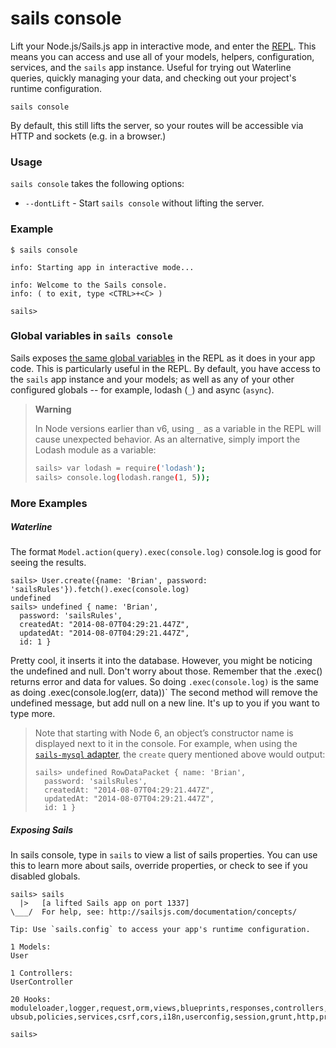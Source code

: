 # sails console

Lift your Node.js/Sails.js app in interactive mode, and enter the [REPL](http://nodejs.org/api/repl.html).  This means you can access and use all of your models, helpers, configuration, services, and the `sails` app instance.  Useful for trying out Waterline queries, quickly managing your data, and checking out your project's runtime configuration.

```usage
sails console
```
By default, this still lifts the server, so your routes will be accessible via HTTP and sockets (e.g. in a browser.)


### Usage
`sails console` takes the following options:
  * `--dontLift` - Start `sails console` without lifting the server.

### Example

```text
$ sails console

info: Starting app in interactive mode...

info: Welcome to the Sails console.
info: ( to exit, type <CTRL>+<C> )

sails>
```





### Global variables in `sails console`

Sails exposes [the same global variables](http://sailsjs.com/documentation/reference/Globals) in the REPL as it does in your app code. This is particularly useful in the REPL.  By default, you have access to the `sails` app instance and your models; as well as any of your other configured globals -- for example, lodash (`_`) and async (`async`).


> **Warning**
>
> In Node versions earlier than v6, using `_` as a variable in the REPL will cause unexpected behavior.  As an alternative, simply import the Lodash module as a variable:
>
> ```bash
> sails> var lodash = require('lodash');
> sails> console.log(lodash.range(1, 5));
> ```


### More Examples

##### Waterline

The format `Model.action(query).exec(console.log)` console.log is good for seeing the results.

```text
sails> User.create({name: 'Brian', password: 'sailsRules'}).fetch().exec(console.log)
undefined
sails> undefined { name: 'Brian',
  password: 'sailsRules',
  createdAt: "2014-08-07T04:29:21.447Z",
  updatedAt: "2014-08-07T04:29:21.447Z",
  id: 1 }
```

Pretty cool, it inserts it into the database. However, you might be noticing the undefined and null. Don't worry about those. Remember that the .exec() returns error and data for values. So doing `.exec(console.log)` is the same as doing .exec(console.log(err, data))` The second method will remove the undefined message, but add null on a new line. It's up to you if you want to type more.

> Note that starting with Node 6, an object&rsquo;s constructor name is displayed next to it in the console.  For example, when using the [`sails-mysql` adapter](http://sailsjs.com/documentation/concepts/extending-sails/adapters/available-adapters#?sailsmysql), the `create` query mentioned above would output:
>
> ```text
> sails> undefined RowDataPacket { name: 'Brian',
>   password: 'sailsRules',
>   createdAt: "2014-08-07T04:29:21.447Z",
>   updatedAt: "2014-08-07T04:29:21.447Z",
>   id: 1 }
> ```

##### Exposing Sails

In sails console, type in `sails` to view a list of sails properties. You can use this to learn more about sails, override properties, or check to see if you disabled globals.

```text
sails> sails
  |>   [a lifted Sails app on port 1337]
\___/  For help, see: http://sailsjs.com/documentation/concepts/

Tip: Use `sails.config` to access your app's runtime configuration.

1 Models:
User

1 Controllers:
UserController

20 Hooks:
moduleloader,logger,request,orm,views,blueprints,responses,controllers,sockets,p
ubsub,policies,services,csrf,cors,i18n,userconfig,session,grunt,http,projecthooks

sails>
```


<docmeta name="displayName" value="sails console">
<docmeta name="pageType" value="command">
